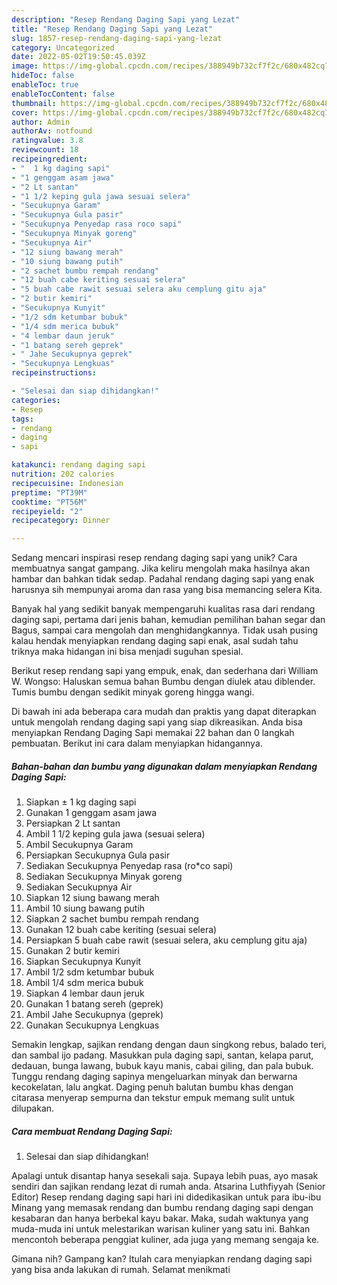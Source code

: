 ```yaml
---
description: "Resep Rendang Daging Sapi yang Lezat"
title: "Resep Rendang Daging Sapi yang Lezat"
slug: 1857-resep-rendang-daging-sapi-yang-lezat
category: Uncategorized
date: 2022-05-02T19:50:45.039Z
image: https://img-global.cpcdn.com/recipes/388949b732cf7f2c/680x482cq70/rendang-daging-sapi-foto-resep-utama.jpg
hideToc: false
enableToc: true
enableTocContent: false
thumbnail: https://img-global.cpcdn.com/recipes/388949b732cf7f2c/680x482cq70/rendang-daging-sapi-foto-resep-utama.jpg
cover: https://img-global.cpcdn.com/recipes/388949b732cf7f2c/680x482cq70/rendang-daging-sapi-foto-resep-utama.jpg
author: Admin
authorAv: notfound
ratingvalue: 3.8
reviewcount: 18
recipeingredient:
- "  1 kg daging sapi"
- "1 genggam asam jawa"
- "2 Lt santan"
- "1 1/2 keping gula jawa sesuai selera"
- "Secukupnya Garam"
- "Secukupnya Gula pasir"
- "Secukupnya Penyedap rasa roco sapi"
- "Secukupnya Minyak goreng"
- "Secukupnya Air"
- "12 siung bawang merah"
- "10 siung bawang putih"
- "2 sachet bumbu rempah rendang"
- "12 buah cabe keriting sesuai selera"
- "5 buah cabe rawit sesuai selera aku cemplung gitu aja"
- "2 butir kemiri"
- "Secukupnya Kunyit"
- "1/2 sdm ketumbar bubuk"
- "1/4 sdm merica bubuk"
- "4 lembar daun jeruk"
- "1 batang sereh geprek"
- " Jahe Secukupnya geprek"
- "Secukupnya Lengkuas"
recipeinstructions:

- "Selesai dan siap dihidangkan!"
categories:
- Resep
tags:
- rendang
- daging
- sapi

katakunci: rendang daging sapi 
nutrition: 202 calories
recipecuisine: Indonesian
preptime: "PT39M"
cooktime: "PT56M"
recipeyield: "2"
recipecategory: Dinner

---
```





Sedang mencari inspirasi resep rendang daging sapi yang unik? Cara membuatnya sangat gampang. Jika keliru mengolah maka hasilnya akan hambar dan bahkan tidak sedap. Padahal rendang daging sapi yang enak harusnya sih mempunyai aroma dan rasa yang bisa memancing selera Kita.





Banyak hal yang sedikit banyak mempengaruhi kualitas rasa dari rendang daging sapi, pertama dari jenis bahan, kemudian pemilihan bahan segar dan Bagus, sampai cara mengolah dan menghidangkannya. Tidak usah pusing kalau hendak menyiapkan rendang daging sapi enak,      asal sudah tahu triknya maka hidangan ini bisa menjadi suguhan spesial.














Berikut resep rendang sapi yang empuk, enak, dan sederhana dari William W. Wongso: Haluskan semua bahan Bumbu dengan diulek atau diblender. Tumis bumbu dengan sedikit minyak goreng hingga wangi.






Di bawah ini ada beberapa cara mudah dan praktis yang dapat diterapkan untuk mengolah rendang daging sapi yang siap dikreasikan. Anda bisa menyiapkan Rendang Daging Sapi memakai 22 bahan dan 0 langkah pembuatan. Berikut ini cara dalam menyiapkan hidangannya.

<!--inarticleads1-->

##### Bahan-bahan dan bumbu yang digunakan dalam menyiapkan Rendang Daging Sapi:

1. Siapkan  ± 1 kg daging sapi
1. Gunakan 1 genggam asam jawa
1. Persiapkan 2 Lt santan
1. Ambil 1 1/2 keping gula jawa (sesuai selera)
1. Ambil Secukupnya Garam
1. Persiapkan Secukupnya Gula pasir
1. Sediakan Secukupnya Penyedap rasa (ro*co sapi)
1. Sediakan Secukupnya Minyak goreng
1. Sediakan Secukupnya Air
1. Siapkan 12 siung bawang merah
1. Ambil 10 siung bawang putih
1. Siapkan 2 sachet bumbu rempah rendang
1. Gunakan 12 buah cabe keriting (sesuai selera)
1. Persiapkan 5 buah cabe rawit (sesuai selera, aku cemplung gitu aja)
1. Gunakan 2 butir kemiri
1. Siapkan Secukupnya Kunyit
1. Ambil 1/2 sdm ketumbar bubuk
1. Ambil 1/4 sdm merica bubuk
1. Siapkan 4 lembar daun jeruk
1. Gunakan 1 batang sereh (geprek)
1. Ambil  Jahe Secukupnya (geprek)
1. Gunakan Secukupnya Lengkuas


Semakin lengkap, sajikan rendang dengan daun singkong rebus, balado teri, dan sambal ijo padang. Masukkan pula daging sapi, santan, kelapa parut, dedauan, bunga lawang, bubuk kayu manis, cabai giling, dan pala bubuk. Tunggu rendang daging sapinya mengeluarkan minyak dan berwarna kecokelatan, lalu angkat. Daging penuh balutan bumbu khas dengan citarasa menyerap sempurna dan tekstur empuk memang sulit untuk dilupakan. 

<!--inarticleads2-->

##### Cara membuat Rendang Daging Sapi:


1. Selesai dan siap dihidangkan!

Apalagi untuk disantap hanya sesekali saja. Supaya lebih puas, ayo masak sendiri dan sajikan rendang lezat di rumah anda. Atsarina Luthfiyyah (Senior Editor) Resep rendang daging sapi hari ini didedikasikan untuk para ibu-ibu Minang yang memasak rendang dan bumbu rendang daging sapi dengan kesabaran dan hanya berbekal kayu bakar. Maka, sudah waktunya yang muda-muda ini untuk melestarikan warisan kuliner yang satu ini. Bahkan mencontoh beberapa penggiat kuliner, ada juga yang memang sengaja ke. 

Gimana nih? Gampang kan? Itulah cara menyiapkan rendang daging sapi yang bisa anda lakukan di rumah. Selamat menikmati
